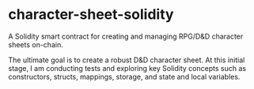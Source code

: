 # character-sheet-solidity
A Solidity smart contract for creating and managing RPG/D&amp;D character sheets on-chain.

The ultimate goal is to create a robust D&D character sheet. At this initial stage, I am conducting tests and exploring key Solidity concepts such as constructors, structs, mappings, storage, and state and local variables.
